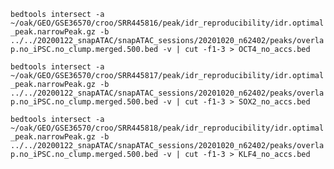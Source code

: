 `bedtools intersect -a  ~/oak/GEO/GSE36570/croo/SRR445816/peak/idr_reproducibility/idr.optimal_peak.narrowPeak.gz -b ../../20200122_snapATAC/snapATAC_sessions/20201020_n62402/peaks/overlap.no_iPSC.no_clump.merged.500.bed -v | cut -f1-3 > OCT4_no_accs.bed`

`bedtools intersect -a  ~/oak/GEO/GSE36570/croo/SRR445817/peak/idr_reproducibility/idr.optimal_peak.narrowPeak.gz -b ../../20200122_snapATAC/snapATAC_sessions/20201020_n62402/peaks/overlap.no_iPSC.no_clump.merged.500.bed -v | cut -f1-3 > SOX2_no_accs.bed`

`bedtools intersect -a  ~/oak/GEO/GSE36570/croo/SRR445818/peak/idr_reproducibility/idr.optimal_peak.narrowPeak.gz -b ../../20200122_snapATAC/snapATAC_sessions/20201020_n62402/peaks/overlap.no_iPSC.no_clump.merged.500.bed -v | cut -f1-3 > KLF4_no_accs.bed`
